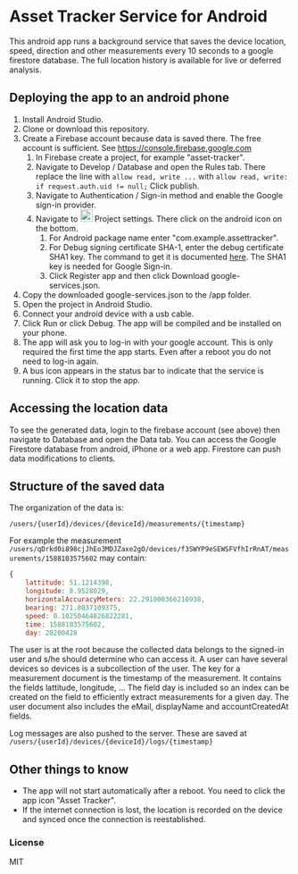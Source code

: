 # Asset Tracker Service for Android
This android app runs a background service that saves the device location, speed, direction and other measurements every 10 seconds to a google firestore database. 
The full location history is available for live or deferred analysis.


## Deploying the app to an android phone
1. Install Android Studio.
1. Clone or download this repository.
1. Create a Firebase account because data is saved there. The free account is sufficient. See https://console.firebase.google.com
    1. In Firebase create a project, for example "asset-tracker".
    1. Navigate to Develop / Database  and open the Rules tab. There replace the line with `allow read, write ...` with `allow read, write: if request.auth.uid != null;` Click publish.
    1. Navigate to Authentication / Sign-in method and enable the Google sign-in provider.
    1. Navigate to <img src="https://storage.googleapis.com/support-kms-prod/vMSwtm9y2uvHQAg2OfjmWpsBMtG4xwSIPWxh" width="22" heigth="22"> Project settings. There click on the android icon on the bottom. 
        1. For Android package name enter "com.example.assettracker".
        1. For Debug signing certificate SHA-1, enter the debug certificate SHA1 key. The command to get it is documented [here](https://developers.google.com/android/guides/client-auth). The SHA1 key is needed for Google Sign-in.
        1. Click Register app and then click Download google-services.json.
 1. Copy the downloaded google-services.json to the /app folder.
 1. Open the project in Android Studio.
 1. Connect your android device with a usb cable.
 1. Click Run or click Debug. The app will be compiled and be installed on your phone.
 1. The app will ask you to log-in with your google account. This is only required the first time the app starts. Even after a reboot you do not need to log-in again.
 1. A bus icon appears in the status bar to indicate that the service is running. Click it to stop the app.
 
 ## Accessing the location data
 To see the generated data, login to the firebase account (see above) then navigate to Database and open the Data tab. You can access the Google Firestore database from android, iPhone
 or a web app. Firestore can push data modifications to clients.
 
 ## Structure of the saved data
The organization of the data is:

`/users/{userId}/devices/{deviceId}/measurements/{timestamp}`

For example the measurement `/users/qDrkd0i898cjJhEo3MDJZaxe2gO/devices/f3SWYP9eSEWSFVfhIrRnAT/measurements/1588103575602` may contain:

``` javascript
{ 
    lattitude: 51.1214398,
    longitude: 8.9528029,
    horizontalAccuracyMeters: 22.291000366210938,
    bearing: 271.8037109375,
    speed: 0.10250464826822281,
    time: 1588103575602,
    day: 20200428
```

The user is at the root because the collected data belongs to the signed-in user and s/he should determine who can access it.
A user can have several devices so devices is a subcollection of the user.
The key for a measurement document is the timestamp of the measurement. It contains the fields lattitude, longitude, ...
The field day is included so an index can be created on the field to efficiently extract measurements for a given day.
The user document also includes the eMail, displayName and accountCreatedAt fields.

Log messages are also pushed to the server. These are saved at `/users/{userId}/devices/{deviceId}/logs/{timestamp}`
 
 ## Other things to know
 
 - The app will not start automatically after a reboot. You need to click the app icon "Asset Tracker". 
 - If the internet connection is lost, the location is recorded on the device and synced once the connection is reestablished.
 
  ### License
  MIT